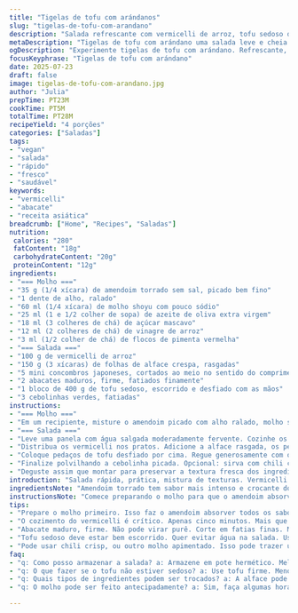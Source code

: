 ```yaml
---
title: "Tigelas de tofu com arándanos"
slug: "tigelas-de-tofu-com-arandano"
description: "Salada refrescante com vermicelli de arroz, tofu sedoso desfiado, concombros picados e abacate; tudo regado com um molho de amendoim temperado com alho, molho shoyu reduzido, vinagre de arroz, açúcar e toque picante. Troca das castanhas por amendoim torrado e substituição do óleo vegetal por azeite de oliva para um sabor levemente diferente. Receita fácil, rápida e sem ingredientes de origem animal, sem lactose, nem ovos, com leves ajustes no tempo de cozimento e descanso para uma textura melhor."
metaDescription: "Tigelas de tofu com arándano uma salada leve e cheia de sabor. Mistura texturas como vermicelli, tofu e abacate com molho especial."
ogDescription: "Experimente tigelas de tofu com arándano. Refrescante, leve e ideal para dias quentes. Perfeita para quem ama comida saudável."
focusKeyphrase: "Tigelas de tofu com arándano"
date: 2025-07-23
draft: false
image: tigelas-de-tofu-com-arandano.jpg
author: "Julia"
prepTime: PT23M
cookTime: PT5M
totalTime: PT28M
recipeYield: "4 porções"
categories: ["Saladas"]
tags:
- "vegan"
- "salada"
- "rápido"
- "fresco"
- "saudável"
keywords:
- "vermicelli"
- "abacate"
- "receita asiática"
breadcrumb: ["Home", "Recipes", "Saladas"]
nutrition: 
 calories: "280"
 fatContent: "18g"
 carbohydrateContent: "20g"
 proteinContent: "12g"
ingredients:
- "=== Molho ==="
- "35 g (1/4 xícara) de amendoim torrado sem sal, picado bem fino"
- "1 dente de alho, ralado"
- "60 ml (1/4 xícara) de molho shoyu com pouco sódio"
- "25 ml (1 e 1/2 colher de sopa) de azeite de oliva extra virgem"
- "18 ml (3 colheres de chá) de açúcar mascavo"
- "12 ml (2 colheres de chá) de vinagre de arroz"
- "3 ml (1/2 colher de chá) de flocos de pimenta vermelha"
- "=== Salada ==="
- "100 g de vermicelli de arroz"
- "150 g (3 xícaras) de folhas de alface crespa, rasgadas"
- "5 mini concombros japoneses, cortados ao meio no sentido do comprimento e depois em 3 pedaços na diagonal"
- "2 abacates maduros, firme, fatiados finamente"
- "1 bloco de 400 g de tofu sedoso, escorrido e desfiado com as mãos"
- "3 cebolinhas verdes, fatiadas"
instructions:
- "=== Molho ==="
- "Em um recipiente, misture o amendoim picado com alho ralado, molho shoyu, azeite, açúcar mascavo, vinagre de arroz e flocos de pimenta. Mexa bem e prove. Tempere com pimenta-do-reino a gosto. Reserve para os sabores se integrarem."
- "=== Salada ==="
- "Leve uma panela com água salgada moderadamente fervente. Cozinhe os vermicelli por exatos 5 minutos – deixou passar um minuto, pode passar do ponto. Corte o fogo, escorra e lave rapidamente em água fria para interromper o cozimento. Deixe escorrer bem e corte os fios em pedaços menores, de cerca de 5 cm."
- "Distribua os vermicelli nos pratos. Adicione a alface rasgada, os pedaços de pepino e as fatias de abacate, uniformemente."
- "Coloque pedaços de tofu desfiado por cima. Regue generosamente com o molho de amendoim preparado."
- "Finalize polvilhando a cebolinha picada. Opcional: sirva com chili crisp ou outro condimento apimentado para dar um toque final."
- "Deguste assim que montar para preservar a textura fresca dos ingredientes."
introduction: "Salada rápida, prática, mistura de texturas. Vermicelli macio, contraste da alface crocante, fatias cremosas de abacate. Tofu sedoso que se desfaz na boca. Molho com amendoim torrado, sabor marcante, toque picante que arde de leve. Troquei o óleo vegetal por azeite porque curto um sabor mais profundo. Amendoim no lugar das castanhas para lembrar aquelas botanas de boteco. Temperatura na medida, não perde a vibração dos ingredientes frescos. Abrir potes, cortar tudo rápido no começo do dia ou quando chega visita. Pronto! Não precisa sujar mil panelas. Um prato pra quem não quer complicar. Vegetariano, vegano, tudo liberado. Pode montar no potinho, ainda mais delivery, street food interna casa. Insano como cuida do corpo e da mente em combinação simples e sincera."
ingredientsNote: "Amendoim torrado tem sabor mais intenso e crocante do que castanhas tradicionais aqui. Uso sem sal pra controlar o sal do prato. O alho ralado entrega mais aroma e sabor do que picado grosseiramente. Molho shoyu reduzido em sódio para não carregar demais, lembrando de equilibrar com o açúcar mascavo, que dá uma leve caramelização. Vinagre de arroz dá a acidez certa, nem agressiva, nem apagada. Quanto ao azeite, é opcional, mas transmite uma leve untuosidade e sabor mais frutado. Vermicelli deve ser cozido no ponto para não dissolver na salada. Lave rapidamente para interromper o cozimento e evitar o grude. Abacate firme e maduro, para fatiar sem virar uma papa. Hábito muito comum no verão para saladas frescas e que não precisam de cocção. O tofu sedoso, usado sem firmeza, passa a ser quase uma pasta, por isso escorra bem para evitar excesso de água na salada. Cebolinha picada finaliza com aroma e frescor, substituível por coentro se quiser um toque mais brasileiro."
instructionsNote: "Comece preparando o molho para que o amendoim absorva os sabores do alho e do vinagre enquanto o resto é feito. O molho pode até ser feito algumas horas antes, realça o resultado. Vermicelli precisa de atenção para não cozinhar demais. A atenção ao tempo, 5 minutos, garante a textura certa. Escorra, lave em água fria para travar o cozimento. Se cortar muito tempo antes, melhor escorrer e guardar em geladeira, mas a textura muda. Monte a salada logo antes de servir para manter crocância e frescor. A distribuição dos ingredientes no prato é livre, o importante é que o tofu não fique escondido. Regar o molho logo no momento de levar à mesa para que os ingredientes mantenham suas características, especialmente o abacate que escurece rápido quando exposto ao ar. Cebolinha picada por cima traz aroma e frescor, importante não misturar tudo antes para evitar que o verde murche."
tips:
- "Prepare o molho primeiro. Isso faz o amendoim absorver todos os sabores do alho e do vinagre. Dosagem importante. Precisa de balanceamento."
- "O cozimento do vermicelli é crítico. Apenas cinco minutos. Mais que isso, vira pasta. Fique de olho. Após o tempo, lave em água fria."
- "Abacate maduro, firme. Não pode virar purê. Corte em fatias finas. Montagem é chave. Junte com outros tipos de textura, como alface crocante."
- "Tofu sedoso deve estar bem escorrido. Quer evitar água na salada. Use as mãos para desfiar. Mantém frescor e uma ótima presença no prato."
- "Pode usar chili crisp, ou outro molho apimentado. Isso pode trazer um toque final. Sinta a liberdade. Não tenha medo de testar sabores."
faq:
- "q: Como posso armazenar a salada? a: Armazene em pote hermético. Melhora a durabilidade. Não espere muito. Melhor quando fresco."
- "q: O que fazer se o tofu não estiver sedoso? a: Use tofu firme. Menos cremoso. Funciona, mas a textura muda. Experimente, cada um com seu toque."
- "q: Quais tipos de ingredientes podem ser trocados? a: A alface pode ser substituída. Folhas verdes variadas funcionam. Amendoim por castanhas, mas cuidado com o sal."
- "q: O molho pode ser feito antecipadamente? a: Sim, faça algumas horas antes. Melhora o sabor dele. A mistura de ingredientes é sempre uma boa prática."

---
```

